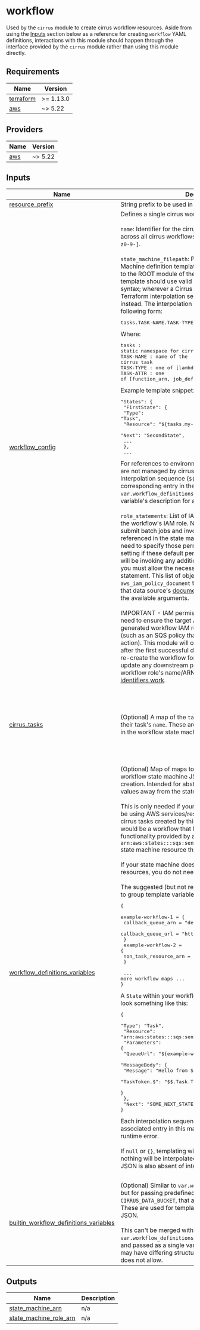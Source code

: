 # workflow

Used by the `cirrus` module to create cirrus workflow resources. Aside from
using the [Inputs](#inputs) section below as a reference for creating `workflow`
YAML definitions, interactions with this module should happen through the
interface provided by the `cirrus` module rather than using this module directly.

<!-- BEGIN_TF_DOCS -->
## Requirements

| Name | Version |
|------|---------|
| <a name="requirement_terraform"></a> [terraform](#requirement\_terraform) | >= 1.13.0 |
| <a name="requirement_aws"></a> [aws](#requirement\_aws) | ~> 5.22 |

## Providers

| Name | Version |
|------|---------|
| <a name="provider_aws"></a> [aws](#provider\_aws) | ~> 5.22 |

## Inputs

| Name | Description | Type | Default | Required |
|------|-------------|------|---------|:--------:|
| <a name="input_resource_prefix"></a> [resource\_prefix](#input\_resource\_prefix) | String prefix to be used in every named resource | `string` | n/a | yes |
| <a name="input_workflow_config"></a> [workflow\_config](#input\_workflow\_config) | Defines a single cirrus workflow.<br/><br/>`name`: Identifier for the cirrus workflow. Must be unique across all cirrus workflows. Valid characters are: `[A-Za-z0-9-]`.<br/><br/>`state_machine_filepath`: Path to an Amazon State Machine definition template file. The path must be relative to the ROOT module of the Terraform deployment. The template should use valid Amazon States Language syntax; wherever a Cirrus Task resource ARN is needed, a Terraform interpolation sequence (`${...}`) may be used instead. The interpolation sequence must have the following form:<pre>tasks.TASK-NAME.TASK-TYPE.TASK-ATTR</pre>Where:<pre>tasks     : static namespace for cirrus task outputs<br/>TASK-NAME : name of the cirrus task<br/>TASK-TYPE : one of [lambda, batch]<br/>TASK-ATTR : one of [function_arn, job_definition_arn, job_queue_arn]</pre>Example template snippet:<pre>"States": {<br/>  "FirstState": {<br/>    "Type": "Task",<br/>    "Resource": "\${tasks.my-task.lambda.function_arn}",<br/>    "Next": "SecondState",<br/>    ...<br/>  },<br/>  ...</pre>For references to environment-specific resources that are not managed by cirrus, such as an SQS queue, an interpolation sequence (`${...}`) can be used if you have a corresponding entry in the `var.workflow_definitions_variables` input map. See that variable's description for an example of this.<br/><br/>`role_statements`: List of IAM statements to be applied to the workflow's IAM role. Note that this role can already submit batch jobs and invoke lambda functions that are referenced in the state machine JSON, so you do not need to specify those permissions and may omit this setting if these default permissions are acceptable. If you will be invoking any additional AWS services, however, you must allow the necessary actions through a role statement. This list of objects is used to create a `aws_iam_policy_document` terraform data source. Refer to that data source's [documentation](https://registry.terraform.io/providers/hashicorp/aws/latest/docs/data-sources/iam_policy_document) for more information on the available arguments.<br/><br/>IMPORTANT - IAM permissions work both ways; you may need to ensure the target AWS resource grants the generated workflow IAM role the necessary permissions (such as an SQS policy that allows the `sqs:SendMessage` action). This module will output the workflow role's ARN after the first successful deployment. If you delete and re-create the workflow for any reason, you will need to update any downstream permissions, too, even if the workflow role's name/ARN is the same due to how [IAM identifiers work](https://docs.aws.amazon.com/IAM/latest/UserGuide/reference_identifiers.html#identifiers-unique-ids). | <pre>object({<br/>    name = string<br/><br/>    state_machine_filepath = string<br/><br/>    role_statements = optional(list(object({<br/>      sid           = string<br/>      effect        = string<br/>      actions       = list(string)<br/>      resources     = list(string)<br/>      not_actions   = optional(list(string))<br/>      not_resources = optional(list(string))<br/>      condition = optional(object({<br/>        test     = string<br/>        variable = string<br/>        values   = list(string)<br/>      }))<br/>      principals = optional(object({<br/>        type        = string<br/>        identifiers = list(string)<br/>      }))<br/>      not_principals = optional(object({<br/>        type        = string<br/>        identifiers = list(string)<br/>      }))<br/>    })))<br/>    #~~~~~~~~~~~~~~~~~~~~~~~~~~~~~~~~~~~~~~~~~~~~~<br/>  })</pre> | n/a | yes |
| <a name="input_cirrus_tasks"></a> [cirrus\_tasks](#input\_cirrus\_tasks) | (Optional) A map of the `task` module outputs keyed by their task's `name`. These are used for variable interpolation in the workflow state machine definition template. | <pre>map(object({<br/>    lambda = object({<br/>      function_arn = optional(string)<br/>    })<br/>    batch = object({<br/>      job_queue_arn      = optional(string)<br/>      job_definition_arn = optional(string)<br/>    })<br/>  }))</pre> | `null` | no |
| <a name="input_workflow_definitions_variables"></a> [workflow\_definitions\_variables](#input\_workflow\_definitions\_variables) | (Optional) Map of maps to strings used when templating workflow state machine JSON definitions prior to machine creation. Intended for abstracting environment-specific values away from the state machine JSON.<br/><br/>This is only needed if your workflow's state machine will be using AWS services/resources that are unrelated to the cirrus tasks created by this module. One such example would be a workflow that leverages the callback task functionality provided by an `arn:aws:states:::sqs:sendMessage.waitForTaskToken` state machine resource that varies by environment.<br/><br/>If your state machine does not invoke any non-cirrus task resources, you do not need to use this.<br/><br/>The suggested (but not required) structure of this map is to group template variables by their workflow name:<pre>{<br/>  example-workflow-1 = {<br/>    callback_queue_arn = "dev-queue-arn"<br/>    callback_queue_url = "https://..."<br/>  }<br/>  example-workflow-2 = {<br/>    non_task_resource_arn = "dev-resource-arn"<br/>  }<br/><br/>  ... more workflow maps ...<br/>}</pre>A `State` within your workflow state machine JSON would look something like this:<pre>{<br/>  "Type": "Task",<br/>  "Resource": "arn:aws:states:::sqs:sendMessage.waitForTaskToken",<br/>  "Parameters": {<br/>      "QueueUrl": "\${example-workflow-1.callback_queue_url}",<br/>      "MessageBody": {<br/>          "Message": "Hello from Step Functions!",<br/>          "TaskToken.$": "$$.Task.Token"<br/>      }<br/>  },<br/>  "Next": "SOME_NEXT_STATE"<br/>}</pre>Each interpolation sequence's lookup value must have an associated entry in this map. If not, Terraform will raise a runtime error.<br/><br/>If `null` or `{}`, templating will technically still occur but nothing will be interpolated (provided your state machine JSON is also absent of interpolation sequences).<pre></pre> | `map(map(string))` | `{}` | no |
| <a name="input_builtin_workflow_definitions_variables"></a> [builtin\_workflow\_definitions\_variables](#input\_builtin\_workflow\_definitions\_variables) | (Optional) Similar to `var.workflow_definitions_variables` but for passing predefined builtin variables, such as `CIRRUS_DATA_BUCKET`, that are set in the `cirrus` module. These are used for templating the workflow state machine JSON.<br/><br/>This can't be merged with the user-defined `var.workflow_definitions_variables` in the `cirrus` module and passed as a single variable because the two maps may have differing structures/types, which terraform does not allow. | `map(string)` | `{}` | no |

## Outputs

| Name | Description |
|------|-------------|
| <a name="output_state_machine_arn"></a> [state\_machine\_arn](#output\_state\_machine\_arn) | n/a |
| <a name="output_state_machine_role_arn"></a> [state\_machine\_role\_arn](#output\_state\_machine\_role\_arn) | n/a |
<!-- END_TF_DOCS -->
